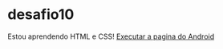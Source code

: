 # desafio10
 Estou aprendendo HTML e CSS!
 <a href="https://leialeah.github.io/desafio10/android.html">Executar a pagina do Android</a>
